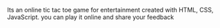 Its an online tic tac toe game for entertainment created  with HTML, CSS, JavaScript.
you can play it online and share your feedback